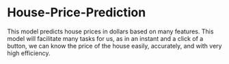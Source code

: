# House-Price-Prediction
 This model predicts house prices in dollars based on many features. This model will facilitate many tasks for us, as in an instant and a click of a button, we can know the price of the house easily, accurately, and with very high efficiency.
